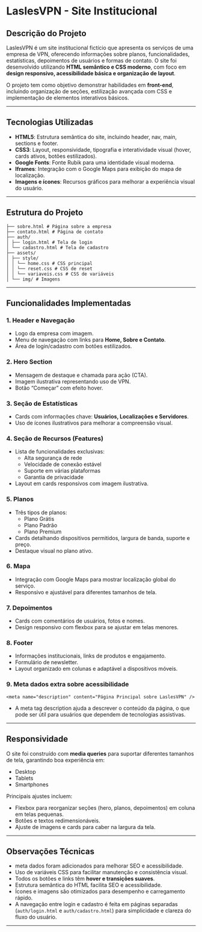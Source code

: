 # LaslesVPN - Site Institucional

## Descrição do Projeto
LaslesVPN é um site institucional fictício que apresenta os serviços de uma empresa de VPN, oferecendo informações sobre planos, funcionalidades, estatísticas, depoimentos de usuários e formas de contato. O site foi desenvolvido utilizando **HTML semântico e CSS moderno**, com foco em **design responsivo, acessibilidade básica e organização de layout**.

O projeto tem como objetivo demonstrar habilidades em **front-end**, incluindo organização de seções, estilização avançada com CSS e implementação de elementos interativos básicos.

---

## Tecnologias Utilizadas

- **HTML5**: Estrutura semântica do site, incluindo header, nav, main, sections e footer.
- **CSS3**: Layout, responsividade, tipografia e interatividade visual (hover, cards ativos, botões estilizados).
- **Google Fonts**: Fonte Rubik para uma identidade visual moderna.
- **Iframes**: Integração com o Google Maps para exibição do mapa de localização.
- **Imagens e ícones**: Recursos gráficos para melhorar a experiência visual do usuário.

---

## Estrutura do Projeto

```├── index.html # Página principal
├── sobre.html # Página sobre a empresa
├── contato.html # Página de contato
├── auth/
│ ├── login.html # Tela de login
│ └── cadastro.html # Tela de cadastro
├── assets/
│ ├── style/
│ │ └── home.css # CSS principal
│ │ └── reset.css # CSS de reset
│ │ └── variaveis.css # CSS de variáveis
│ └── img/ # Imagens
```

---

## Funcionalidades Implementadas

### 1. Header e Navegação
- Logo da empresa com imagem.
- Menu de navegação com links para **Home, Sobre e Contato**.
- Área de login/cadastro com botões estilizados.

### 2. Hero Section
- Mensagem de destaque e chamada para ação (CTA).
- Imagem ilustrativa representando uso de VPN.
- Botão “Começar” com efeito hover.

### 3. Seção de Estatísticas
- Cards com informações chave: **Usuários, Localizações e Servidores**.
- Uso de ícones ilustrativos para melhorar a compreensão visual.

### 4. Seção de Recursos (Features)
- Lista de funcionalidades exclusivas:
  - Alta segurança de rede
  - Velocidade de conexão estável
  - Suporte em várias plataformas
  - Garantia de privacidade
- Layout em cards responsivos com imagem ilustrativa.

### 5. Planos
- Três tipos de planos:
  - Plano Grátis
  - Plano Padrão
  - Plano Premium
- Cards detalhando dispositivos permitidos, largura de banda, suporte e preço.
- Destaque visual no plano ativo.

### 6. Mapa
- Integração com Google Maps para mostrar localização global do serviço.
- Responsivo e ajustável para diferentes tamanhos de tela.

### 7. Depoimentos
- Cards com comentários de usuários, fotos e nomes.
- Design responsivo com flexbox para se ajustar em telas menores.

### 8. Footer
- Informações institucionais, links de produtos e engajamento.
- Formulário de newsletter.
- Layout organizado em colunas e adaptável a dispositivos móveis.

### 9. Meta dados extra sobre acessibilidade
```<meta name="description" content="Página Principal sobre LaslesVPN" />```
- A meta tag description ajuda a descrever o conteúdo da página, o que pode ser útil para usuários que dependem de tecnologias assistivas.

---

## Responsividade
O site foi construído com **media queries** para suportar diferentes tamanhos de tela, garantindo boa experiência em:

- Desktop
- Tablets
- Smartphones

Principais ajustes incluem:
- Flexbox para reorganizar seções (hero, planos, depoimentos) em coluna em telas pequenas.
- Botões e textos redimensionáveis.
- Ajuste de imagens e cards para caber na largura da tela.

---

## Observações Técnicas

- meta dados foram adicionados para melhorar SEO e acessibilidade.
- Uso de variáveis CSS para facilitar manutenção e consistência visual.
- Todos os botões e links têm **hover e transições suaves**.
- Estrutura semântica do HTML facilita SEO e acessibilidade.
- Ícones e imagens são otimizados para desempenho e carregamento rápido.
- A navegação entre login e cadastro é feita em páginas separadas (`auth/login.html` e `auth/cadastro.html`) para simplicidade e clareza do fluxo do usuário.

---
